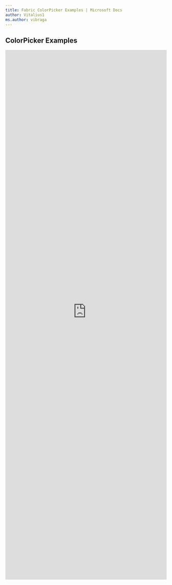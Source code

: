 ```yaml
---
title: Fabric ColorPicker Examples | Microsoft Docs
author: Vitalius1
ms.author: vibraga
---
```


## ColorPicker Examples

<iframe 
    title='ColorPicker Examples'
    src='https://fabricweb.z5.web.core.windows.net/pr-deploy-site/refs/heads/master/fabric-website-resources/dist/index.html#/examples/colorpicker?docsExample=true'
    frameborder='no'
    height='1650'
    style='width: 100%;'
>